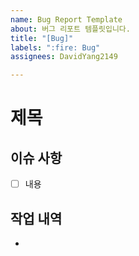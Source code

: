 ```yaml
---
name: Bug Report Template
about: 버그 리포트 템플릿입니다.
title: "[Bug]"
labels: ":fire: Bug"
assignees: DavidYang2149

---
```


# 제목
## 이슈 사항
- [ ] 내용

## 작업 내역
-
